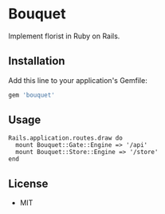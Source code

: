 # Bouquet

Implement florist in Ruby on Rails.

## Installation

Add this line to your application's Gemfile:

```ruby
gem 'bouquet'
```

## Usage

```
Rails.application.routes.draw do
  mount Bouquet::Gate::Engine => '/api'
  mount Bouquet::Store::Engine => '/store'
end
```

## License

* MIT
